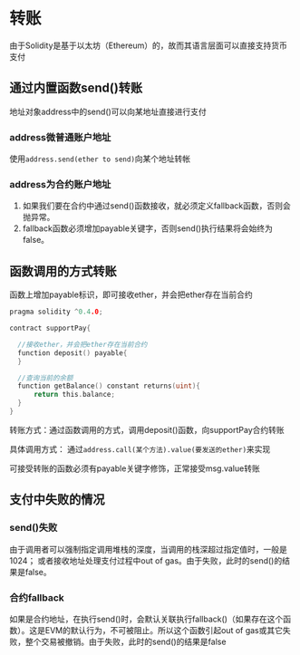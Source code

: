 # 转账

由于Solidity是基于以太坊（Ethereum）的，故而其语言层面可以直接支持货币支付


## 通过内置函数send()转账

地址对象address中的send()可以向某地址直接进行支付

### address微普通账户地址

使用`address.send(ether to send)`向某个地址转帐

### address为合约账户地址

1. 如果我们要在合约中通过send()函数接收，就必须定义fallback函数，否则会抛异常。
2. fallback函数必须增加payable关键字，否则send()执行结果将会始终为false。


## 函数调用的方式转账

函数上增加payable标识，即可接收ether，并会把ether存在当前合约

```go
pragma solidity ^0.4.0;

contract supportPay{

  //接收ether，并会把ether存在当前合约
  function deposit() payable{
  }

  //查询当前的余额
  function getBalance() constant returns(uint){
      return this.balance;
  }
}
```

转账方式：通过函数调用的方式，调用deposit()函数，向supportPay合约转账

具体调用方式：
通过`address.call(某个方法).value(要发送的ether)`来实现

可接受转账的函数必须有payable关键字修饰，正常接受msg.value转账

## 支付中失败的情况

### send()失败

由于调用者可以强制指定调用堆栈的深度，当调用的栈深超过指定值时，一般是1024；
或者接收地址处理支付过程中out of gas。由于失败，此时的send()的结果是false。

### 合约fallback

如果是合约地址，在执行send()时，会默认关联执行fallback()（如果存在这个函数）。这是EVM的默认行为，不可被阻止。所以这个函数引起out of gas或其它失败，整个交易被撤销。由于失败，此时的send()的结果是false
